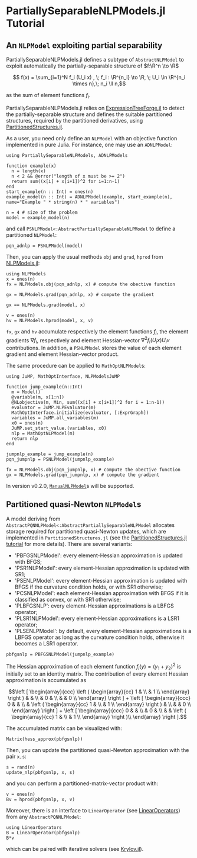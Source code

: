 # PartiallySeparableNLPModels.jl Tutorial

## An `NLPModel` exploiting partial separability
PartiallySeparableNLPModels.jl defines a subtype of `AbstractNLPModel` to exploit automatically the partially-separable structure of $f:\R^n \to \R$
```math
 f(x) = \sum_{i=1}^N f_i (U_i x) , \; f_i : \R^{n_i} \to \R, \; U_i \in \R^{n_i \times n},\; n_i \ll n,
```
as the sum of element functions $f_i$.

PartiallySeparableNLPModels.jl relies on [ExpressionTreeForge.jl](https://github.com/JuliaSmoothOptimizers/ExpressionTreeForge.jl) to detect the partially-separable structure and defines the suitable partitioned structures, required by the partitioned derivatives, using [PartitionedStructures.jl](https://github.com/JuliaSmoothOptimizers/PartitionedStructures.jl).

As a user, you need only define an `NLPModel` with an objective function implemented in pure Julia.
For instance, one may use an `ADNLPModel`:
```@example PSNLP
using PartiallySeparableNLPModels, ADNLPModels

function example(x)
  n = length(x)
  n < 2 && @error("length of x must be >= 2")
  return sum((x[i] + x[i+1])^2 for i=1:n-1)
end 
start_example(n :: Int) = ones(n)
example_model(n :: Int) = ADNLPModel(example, start_example(n), name="Example " * string(n) * " variables")

n = 4 # size of the problem
model = example_model(n)
```
and call `PSNLPModel<:AbstractPartiallySeparableNLPModel` to define a partitioned `NLPModel`:
```@example PSNLP
pqn_adnlp = PSNLPModel(model)
```

Then, you can apply the usual methods `obj` and `grad`, `hprod` from [NLPModels.jl](https://github.com/JuliaSmoothOptimizers/NLPModels.jl):
```@example PSNLP
using NLPModels
x = ones(n)
fx = NLPModels.obj(pqn_adnlp, x) # compute the obective function
```

```@example PSNLP
gx = NLPModels.grad(pqn_adnlp, x) # compute the gradient
```

```@example PSNLP
gx == NLPModels.grad(model, x)
```

```@example PSNLP
v = ones(n)
hv = NLPModels.hprod(model, x, v)
```
`fx`, `gx` and `hv` accumulate respectively the element functions $f_i$, the element gradients $\nabla f_i$, respectively and element Hessian-vector $\nabla^2 f_i(U_i x) U_i v$ contributions.
In addition, a `PSNLPModel` stores the value of each element gradient and element Hessian-vector product.

The same procedure can be applied to `MathOptNLPModel`s:
```@example PSNLP
using JuMP, MathOptInterface, NLPModelsJuMP

function jump_example(n::Int)
  m = Model()
  @variable(m, x[1:n])
  @NLobjective(m, Min, sum((x[i] + x[i+1])^2 for i = 1:n-1))
  evaluator = JuMP.NLPEvaluator(m)
  MathOptInterface.initialize(evaluator, [:ExprGraph])
  variables = JuMP.all_variables(m)
  x0 = ones(n)
  JuMP.set_start_value.(variables, x0)
  nlp = MathOptNLPModel(m)
  return nlp
end

jumpnlp_example = jump_example(n)
pqn_jumpnlp = PSNLPModel(jumpnlp_example)

fx = NLPModels.obj(pqn_jumpnlp, x) # compute the obective function
gx = NLPModels.grad(pqn_jumpnlp, x) # compute the gradient
```
In version v0.2.0, [`ManualNLPModel`](https://github.com/JuliaSmoothOptimizers/ManualNLPModels.jl)s will be supported.

## Partitioned quasi-Newton `NLPModel`s
A model deriving from `AbstractPQNNLPModel<:AbstractPartiallySeparableNLPModel` allocates storage required for partitioned quasi-Newton updates, which are implemented in `PartitionedStructures.jl` (see the [PartitionedStructures.jl tutorial](https://juliasmoothoptimizers.github.io/PartitionedStructures.jl/dev/tutorial/) for more details).
There are several variants:
* 'PBFGSNLPModel': every element-Hessian approximation is updated with BFGS;
* 'PSR1NLPModel': every element-Hessian approximation is updated with SR1;
* 'PSENLPModel': every element-Hessian approximation is updated with BFGS if the curvature condition holds, or with SR1 otherwise;
* 'PCSNLPModel': each element-Hessian approximation with BFGS if it is classified as convex, or with SR1 otherwise;
* 'PLBFGSNLP': every element-Hessian approximations is a LBFGS operator;
* 'PLSR1NLPModel': every element-Hessian approximations is a LSR1 operator;
* 'PLSENLPModel': by default, every element-Hessian approximations is a LBFGS operator as long as the curvature condition holds, otherwise it becomes a LSR1 operator.

```@example PSNLP
pbfgsnlp = PBFGSNLPModel(jumpnlp_example)
```

The Hessian approximation of each element function $f_i (y) = (y_1 + y_2)^2$ is initially set to an identity matrix. 
The contribution of every element Hessian approximation is accumulated as
```math
\left [
\begin{array}{ccc}
  \left ( \begin{array}{cc}
    1 & \\
    & 1 \\ 
  \end{array} \right ) & & \\
  & 0 & \\
  & & 0 \\
\end{array}
\right ] 
+ 
\left [
\begin{array}{ccc}
  0 & & \\
  & \left ( \begin{array}{cc}
    1 & \\
    & 1 \\ 
  \end{array} \right ) & \\
  & & 0 \\
\end{array}
\right ]
+ 
\left [
\begin{array}{ccc}
  0 & & \\
  & 0 & \\
  & & \left ( \begin{array}{cc}
    1 & \\
    & 1 \\ 
  \end{array} \right )\\
\end{array}
\right ].
```
The accumulated matrix can be visualized with:
```@example PSNLP
Matrix(hess_approx(pbfgsnlp))
```

Then, you can update the partitioned quasi-Newton approximation with the pair `x,s`:
```@example PSNLP
s = rand(n)
update_nlp(pbfgsnlp, x, s)
```
and you can perform a partitioned-matrix-vector product with:
```@example PSNLP
v = ones(n)
Bv = hprod(pbfgsnlp, x, v)
```

Moreover, there is an interface to `LinearOperator` (see [LinearOperators](https://github.com/JuliaSmoothOptimizers/LinearOperators.jl)) from any `AbstractPQNNLPModel`:
```@example PSNLP
using LinearOperators
B = LinearOperator(pbfgsnlp)
B*v
```
which can be paired with iterative solvers (see [Krylov.jl](https://github.com/JuliaSmoothOptimizers/Krylov.jl)).
